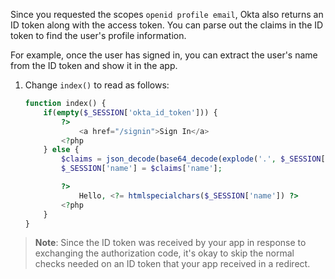 Since you requested the scopes `openid profile email`, Okta also returns an ID token along with the access token. You can parse out the claims in the ID token to find the user's profile information.

For example, once the user has signed in, you can extract the user's name from the ID token and show it in the app.

1. Change `index()` to read as follows:

   ```php
   function index() {
       if(empty($_SESSION['okta_id_token'])) {
           ?>
               <a href="/signin">Sign In</a>
           <?php
       } else {
           $claims = json_decode(base64_decode(explode('.', $_SESSION['okta_id_token'])[1]), true);
           $_SESSION['name'] = $claims['name'];

           ?>
               Hello, <?= htmlspecialchars($_SESSION['name']) ?>
           <?php
       }
   }
   ```

> **Note**: Since the ID token was received by your app in response to exchanging the authorization code, it's okay to skip the normal checks needed on an ID token that your app received in a redirect.

